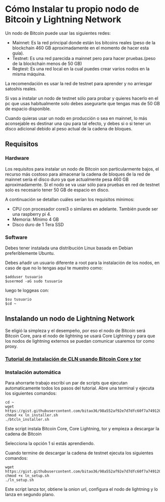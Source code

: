 # Cómo Instalar tu propio nodo de Bitcoin y Lightning Network

Un nodo de Bitcoin puede usar las siguientes redes:

* Mainnet: Es la red principal donde están los bitcoins reales (peso de la blockchain 460 GB aproximadamente en el momento de hacer esta guía).
* Testnet: Es una red parecida a mainnet pero para hacer pruebas.(peso de la blockchain menos de 50 GB)
* Regtest: Es una red local en la cual puedes crear varios nodos en la misma máquina.

La recomendación es usar la red de testnet para aprender y no arriesgar satoshis reales.

Si vas a instalar un nodo de testnet sólo para probar y quieres hacerlo en el pc que usas habitualmente solo debes asegurarte que tengas mas de 50 GB de espacio disponible.

Cuando quieras usar un nodo en producción o sea en mainnet,  lo más aconsejable es destinar una cpu para tal efecto, y  debes si o si tener un disco adicional debido al peso actual de la cadena de bloques.



## Requisitos

### Hardware
Los requisitos para instalar un nodo de Bitcoin son particularmente bajos, el recurso más costoso para almacenar la cadena de bloques de la red de mainnet sería el disco duro ya que actualmente pesa 460 GB aproximadamente. 
Si el nodo se va usar sólo para pruebas en red de testnet solo es necesario tener 50 GB de espacio en disco.

A continuación se detallan cuáles serían los requisitos mínimos:

*  CPU con procesador corei3 o similares en adelante. También puede ser una raspberry pi 4. 
*  Memoria: Mínimo 4 GB
* Disco duro de 1 Tera SSD 



### Software
Debes tener instalada una distribución Linux basada en Debian preferiblemente Ubuntu.

Debes añadir un usuario diferente a root para la instalación de los nodos, en caso de que no lo tengas aquí te muestro como:

```
$adduser tusuario
$usermod -aG sudo tusuario
```

luego te loggeas con:

```
$su tusuario
$cd ~
```

## Instalando un nodo de Lightning Network 

Se eligió la simpleza y el desempeño, por eso el nodo de Bitcoin será Bitcoin Core, para el nodo de lightning se usará Core Lightning y para que los nodos de lightning externos se puedan comunicar usaremos tor como proxy.

### [Tutorial de Instalación de CLN usando Bitcoin Core y tor ](https://hackmd.io/NR3XXnAISbuqxC6fMr1FMQ?view)

### Instalación automática

Para ahorrarte trabajo escribí un par de scripts que ejecutan automaticamente todos los pasos del tutorial.
Abre una terminal y ejecuta los siguientes comandos:
```
cd ~
wget https://gist.githubusercontent.com/bitao36/98a552af92e7d7dfc60f7a7491208a16/raw/14d6295b0ab16fa846f1cbf3c54d1cc291eeeb88/btcln_installer.sh
chmod +x ln_installer.sh
./btcln_installer.sh
```
Este script instala  Bitcoin Core, Core Lightning, tor y empieza a descargar la cadena de Bitcoin

Selecciona la opción 1 si estás aprendiendo.

Cuando termine de descargar la cadena de testnet ejecuta los siguientes comandos:
```
wget https://gist.githubusercontent.com/bitao36/98a552af92e7d7dfc60f7a7491208a16/raw/14d6295b0ab16fa846f1cbf3c54d1cc291eeeb88/ln_setup.sh
chmod +x ln_setup.sh
./ln_setup.sh
```
Este script lanza tor, obtiene la onion url, configura el nodo de lightning y lo lanza en segundo plano.

